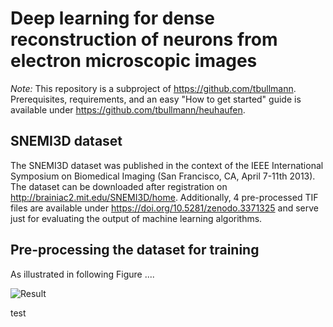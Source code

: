 # Deep learning for dense reconstruction of neurons from electron microscopic images

*Note:* This repository is a subproject of https://github.com/tbullmann. Prerequisites, requirements, and an easy "How to get started" guide is available under https://github.com/tbullmann/heuhaufen.

## SNEMI3D dataset

The SNEMI3D dataset was published in the context of the IEEE International Symposium on Biomedical Imaging (San Francisco, CA, April 7-11th 2013). The dataset can be downloaded after registration on http://brainiac2.mit.edu/SNEMI3D/home. Additionally, 4 pre-processed TIF files are available under https://doi.org/10.5281/zenodo.3371325 and serve just for evaluating the output of machine learning algorithms.

## Pre-processing the dataset for training

As illustrated in following Figure ....

![Result](documentation/part.png)

test
